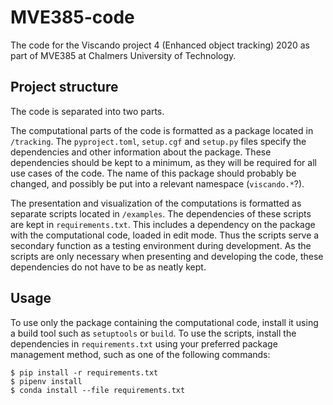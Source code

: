 # MVE385-code
The code for the Viscando project 4 (Enhanced object tracking) 2020 as part of MVE385 at Chalmers University of Technology.

## Project structure
The code is separated into two parts.

The computational parts of the code is formatted as a package located in `/tracking`.
The `pyproject.toml`, `setup.cgf` and `setup.py` files specify the dependencies and other information about the package.
These dependencies should be kept to a minimum, as they will be required for all use cases of the code.
The name of this package should probably be changed, and possibly be put into a relevant namespace (`viscando.*`?).

The presentation and visualization of the computations is formatted as separate scripts located in `/examples`.
The dependencies of these scripts are kept in `requirements.txt`.
This includes a dependency on the package with the computational code, loaded in edit mode.
Thus the scripts serve a secondary function as a testing environment during development.
As the scripts are only necessary when presenting and developing the code, these dependencies do not have to be as neatly kept.

## Usage
To use only the package containing the computational code, install it using a build tool such as `setuptools` or `build`.
To use the scripts, install the dependencies in `requirements.txt` using your preferred package management method, such as one of the following commands:

    $ pip install -r requirements.txt
    $ pipenv install
    $ conda install --file requirements.txt
